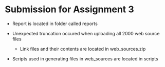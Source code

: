 # Submission for Assignment 3 

* Report is located in folder called reports
* Unexpected truncation occured when uploading all 2000 web source files
  * Link files and their contents are located in web_sources.zip  
  
* Scripts used in generating files in web_sources are located in scripts
